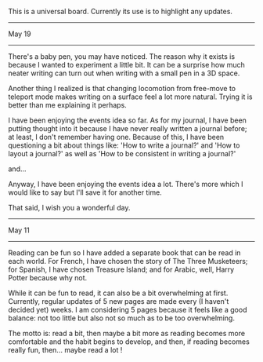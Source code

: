 This is a universal board. Currently its use is to highlight any updates.

_________________________________________________________________________

May 19
______

There's a baby pen, you may have noticed. The reason why it exists is because I wanted to experiment a little bit. It can be a surprise how much neater writing can turn out when writing with a small pen in a 3D space.

Another thing I realized is that changing locomotion from free-move to teleport mode makes writing on a surface feel a lot more natural. Trying it is better than me explaining it perhaps.

I have been enjoying the events idea so far. As for my journal, I have been putting thought into it because I have never really written a journal before; at least, I don't remember having one. Because of this, I have been questioning a bit about things like: 'How to write a journal?' and 'How to layout a journal?' as well as 'How to be consistent in writing a journal?' 

and...

Anyway, I have been enjoying the events idea a lot. There's more which I would like to say but I'll save it for another time.

That said, I wish you a wonderful day.

_________________________________________________________________________

May 11
______

Reading can be fun so I have added a separate book that can be read in each world. For French, I have chosen the story of The Three Musketeers; for Spanish, I have chosen Treasure Island; and for Arabic, well, Harry Potter because why not.

While it can be fun to read, it can also be a bit overwhelming at first. Currently, regular updates of 5 new pages are made every (I haven't decided yet) weeks. I am considering 5 pages because it feels like a good balance: not too little but also not so much as to be too overwhelming.

The motto is: read a bit, then maybe a bit more as reading becomes more comfortable and the habit begins to develop, and then, if reading becomes really fun, then... maybe read a lot !
